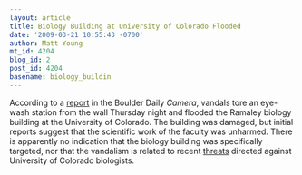 ```yaml
---
layout: article
title: Biology Building at University of Colorado Flooded
date: '2009-03-21 10:55:43 -0700'
author: Matt Young
mt_id: 4204
blog_id: 2
post_id: 4204
basename: biology_buildin
---
```

According to a [report](http://www.dailycamera.com/news/2009/mar/20/vandals-cause-cus-biology-building-flood-police-sa/) in the Boulder Daily _Camera_, vandals tore an eye-wash station from the wall Thursday night and flooded the Ramaley biology building at the University of Colorado.  The building was damaged, but initial reports suggest that the scientific work of the faculty was unharmed. There is apparently no indication that the biology building was specifically targeted, nor that the vandalism is related to recent [threats](http://pandasthumb.org/archives/2007/07/threats-against-university-of-colorado-biologists.html) directed against University of Colorado biologists.
